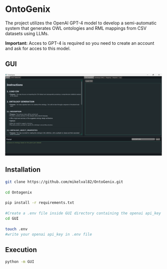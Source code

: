 # OntoGenix

The project utilizes the OpenAI GPT-4 model to develop a semi-automatic system that generates OWL ontologies and RML mappings from CSV datasets using LLMs. 

**Important:**
Acces to GPT-4 is required so you need to create an account and ask for acces to this model.

## GUI

![GitHub Logo](/images/OntoGenix_GUI.png)

## Installation

```bash
git clone https://github.com/mikelval82/OntoGenix.git

cd Ontogenix

pip install -r requirements.txt

#Create a .env file inside GUI directory containing the openai api_key
cd GUI

touch .env
#write your openai api_key in .env file
```

## Execution

```bash
python -m GUI
```

